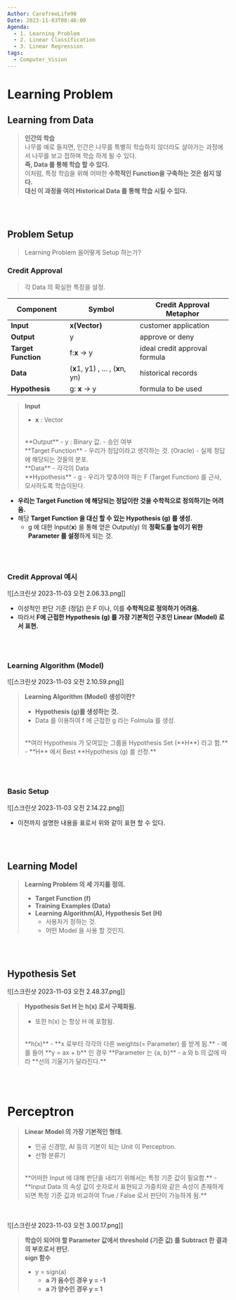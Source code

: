 ```yaml
---
Author: CarefreeLife98
Date: 2023-11-03T00:46:00
Agenda:
  - 1. Learning Problem
  - 2. Linear Classification
  - 3. Linear Regression
tags:
  - Computer_Vision
---
```

# Learning Problem
## Learning from Data
> **인간의 학습**<br>
> 나무를 예로 들자면, 인간은 나무를 특별히 학습하지 않더라도 살아가는 과정에서 나무를 보고 접하며 학습 하게 될 수 있다.<br>
> **즉, Data 를 통해 학습 할 수 있다.**<br>
> 이처럼, 특정 학습을 위해 어떠한 **수학적인 Function을 구축하는 것은 쉽지 않다.**<br>
> **대신 이 과정을 여러 Historical Data 를 통해 학습 시킬 수 있다.**

<br><br>

## Problem Setup
> Learning Problem 을어떻게 Setup 하는가?
### Credit Approval
> 각 Data 의 확실한 특징을 설정.

|**Component**|**Symbol**|**Credit Approval Metaphor**|
|---|---|---|
|**Input**|**x(Vector)**|customer application|
|**Output**|y|approve or deny|
|**Target Function**|f:**x** -> y|ideal credit approval formula|
|**Data**|(**x**1, y1) , ... , (**x**n, yn)|historical records|
|**Hypothesis**|g: **x** -> y|formula to be used|

> **Input**
> - **x** : Vector
> <br>
> **Output**
> - y : Binary 값.
> - 승인 여부
> <br>
> **Target Function**
> - 우리가 정답이라고 생각하는 것. (Oracle)
> - 실제 정답에 해당되는 것들의 분포.
> <br>
> **Data**
> - 각각의 Data
> <br>
> **Hypothesis**
> - g
> - 우리가 맞추어야 하는 F (Target Function) 를 근사, 모사하도록 학습이된다.
- **우리는 Target Function 에 해당되는 정답이란 것을 수학적으로 정의하기는 어려움.**
- 해당 **Target Function 을 대신 할 수 있는 Hypothesis (g) 를 생성.**
	- g 에 대한 Input(**x**) 을 통해 얻은 Output(y) 의 **정확도를 높이기 위한 Parameter 를 설정**하게 되는 것.

<br><br>
### Credit Approval 예시
![[스크린샷 2023-11-03 오전 2.06.33.png]]
- 이성적인 판단 기준 (정답) 은 F 이나, 이를 **수학적으로 정의하기 어려움.**
- 따라서 **F에 근접한 Hypothesis (g) 를 가장 기본적인 구조인 Linear (Model) 로서 표현.**

<br><br>
### Learning Algorithm (Model)
![[스크린샷 2023-11-03 오전 2.10.59.png]]
> **Learning Algorithm (Model) 생성이란?**
> - **Hypothesis (g)를 생성하는 것.**
> - Data 를 이용하여 f 에 근접한 g 라는 Folmula 를 생성.
> <br>
> **여러 Hypothesis 가 모여있는 그룹을 Hypothesis Set (**H**) 라고 함.**
> - **H** 에서 Best **Hypothesis (g) 를 선정.**

<br><br>
### Basic Setup
![[스크린샷 2023-11-03 오전 2.14.22.png]]
- 이전까지 설명한 내용을 표로서 위와 같이 표현 할 수 있다.

<br><br>

## Learning Model
> **Learning Problem 의 세 가지를 정의.**
> - **Target Function (f)**
> - **Training Examples (Data)**
> - **Learning Algorithm(A), Hypothesis Set (H)**
> 	- 사용자가 정하는 것. 
> 	- 어떤 Model 을 사용 할 것인지.

<br><br>
## Hypothesis Set
![[스크린샷 2023-11-03 오전 2.48.37.png]]
> **Hypothesis Set H 는 h(x) 로서 구체화됨.**
> - 또한 h(x) 는 항상 H 에 포함됨.
> <br>
> **h(x)**
> - **x 로부터 각각의 다른 weights(= Parameter) 를 받게 됨.**
> 	- 예를 들어 **y = ax + b** 인 경우 **Parameter 는 {a, b}**
> 	- a 와 b 의 값에 따라 **선의 기울기가 달라진다.**

<br><br>
# Perceptron
> **Linear Model 의 가장 기본적인 형태.**
> - 인공 신경망, AI 등의 기본이 되는 Unit 이 Perceptron.
> - 선형 분류기
> <br>
> **어떠한 Input 에 대해 판단을 내리기 위해서는 특정 기준 값이 필요함.**
> - **Input Data 의 속성 값이 숫자로서 표현되고 가중치와 같은 속성이 존재하게 되면 특정 기준 값과 비교하여 True / False 로서 판단이 가능하게 됨.**

<br><br>
![[스크린샷 2023-11-03 오전 3.00.17.png]]
> **학습이 되어야 할 Parameter 값에서 threshold (기준 값) 를 Subtract 한 결과의 부호로서 판단.**<br>
> **sign 함수**
> - y = sign(a)
> 	- **a 가 음수인 경우 y = -1**
> 	- **a 가 양수인 경우 y = 1**

<br><br>

